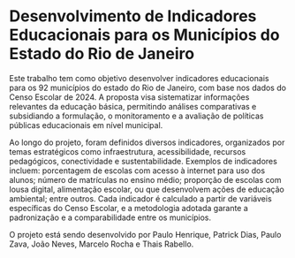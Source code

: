 # Desenvolvimento de Indicadores Educacionais para os Municípios do Estado do Rio de Janeiro


Este trabalho tem como objetivo desenvolver indicadores educacionais para os 92 municípios do estado do Rio de Janeiro, com base nos dados do Censo Escolar de 2024. A proposta visa sistematizar informações relevantes da educação básica, permitindo análises comparativas e subsidiando a formulação, o monitoramento e a avaliação de políticas públicas educacionais em nível municipal.

Ao longo do projeto, foram definidos diversos indicadores, organizados por temas estratégicos como infraestrutura, acessibilidade, recursos pedagógicos, conectividade e sustentabilidade. Exemplos de indicadores incluem: porcentagem de escolas com acesso à internet para uso dos alunos; número de matrículas no ensino médio; proporção de escolas com lousa digital, alimentação escolar, ou que desenvolvem ações de educação ambiental; entre outros. Cada indicador é calculado a partir de variáveis específicas do Censo Escolar, e a metodologia adotada garante a padronização e a comparabilidade entre os municípios.

O projeto está sendo desenvolvido por Paulo Henrique, Patrick Dias, Paulo Zava, João Neves, Marcelo Rocha e Thais Rabello.
